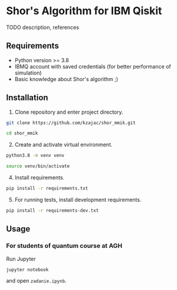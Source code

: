 # Shor's Algorithm for IBM Qiskit

TODO description, references

## Requirements

* Python version >= 3.8
* IBMQ account with saved credentials (for better performance of simulation)  
* Basic knowledge about Shor's algorithm ;)

## Installation

1. Clone repository and enter project directory.
```bash
git clone https://github.com/kzajac/shor_mmik.git

cd shor_mmik
```

2. Create and activate virtual environment.

```bash
python3.8 -m venv venv

source venv/bin/activate
```

4. Install requirements.

```bash
pip install -r requirements.txt
```

5. For running tests, install development requirements.

```bash
pip install -r requirements-dev.txt
```

## Usage

### For students of quantum course at AGH

Run Jupyter

```bash
jupyter notebook
```

and open `zadanie.ipynb`.



